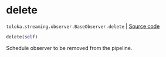# delete
`toloka.streaming.observer.BaseObserver.delete` | [Source code](https://github.com/Toloka/toloka-kit/blob/v0.1.24/src/streaming/observer.py#L43)

```python
delete(self)
```

Schedule observer to be removed from the pipeline.

